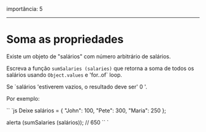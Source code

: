 importância: 5

---

# Soma as propriedades

Existe um objeto de "salários" com número arbitrário de salários.

Escreva a função `sumSalaries (salaries)` que retorna a soma de todos os salários usando `Object.values` e 'for..of` loop.

Se `salários 'estiverem vazios, o resultado deve ser' 0 '.

Por exemplo:

`` `js
Deixe salários = {
"John": 100,
"Pete": 300,
"Maria": 250
};

alerta (sumSalaries (salários)); // 650
`` `

